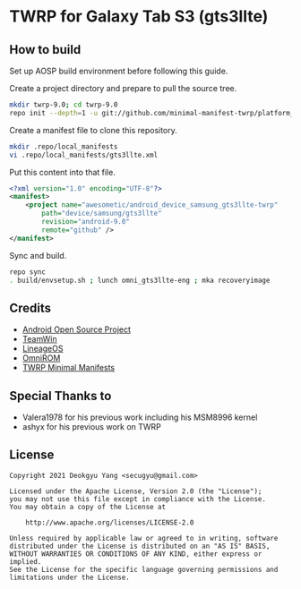 # TWRP for Galaxy Tab S3 (gts3llte)

## How to build

Set up AOSP build environment before following this guide.

Create a project directory and prepare to pull the source tree.

```bash
mkdir twrp-9.0; cd twrp-9.0
repo init --depth=1 -u git://github.com/minimal-manifest-twrp/platform_manifest_twrp_omni.git -b twrp-9.0
```

Create a manifest file to clone this repository.

```bash
mkdir .repo/local_manifests
vi .repo/local_manifests/gts3llte.xml
```

Put this content into that file.

```xml
<?xml version="1.0" encoding="UTF-8"?>
<manifest>
    <project name="awesometic/android_device_samsung_gts3llte-twrp"
        path="device/samsung/gts3llte"
        revision="android-9.0"
        remote="github" />
</manifest>
```

Sync and build.

```bash
repo sync
. build/envsetup.sh ; lunch omni_gts3llte-eng ; mka recoveryimage
```

## Credits

- [Android Open Source Project](https://source.android.com/)
- [TeamWin](https://twrp.me/)
- [LineageOS](https://lineageos.org/)
- [OmniROM](https://omnirom.org/)
- [TWRP Minimal Manifests](https://github.com/minimal-manifest-twrp)

## Special Thanks to

- Valera1978 for his previous work including his MSM8996 kernel
- ashyx for his previous work on TWRP

## License

```xxx
Copyright 2021 Deokgyu Yang <secugyu@gmail.com>

Licensed under the Apache License, Version 2.0 (the "License");
you may not use this file except in compliance with the License.
You may obtain a copy of the License at

    http://www.apache.org/licenses/LICENSE-2.0

Unless required by applicable law or agreed to in writing, software
distributed under the License is distributed on an "AS IS" BASIS,
WITHOUT WARRANTIES OR CONDITIONS OF ANY KIND, either express or implied.
See the License for the specific language governing permissions and
limitations under the License.
```
